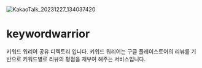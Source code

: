 ![KakaoTalk_20231227_134037420](https://github.com/onebeans49/keywordwarrior/assets/136784242/a9efbd06-f057-4c68-bebc-c8ec94af6a3d)


# keywordwarrior
키워드 워리어 공유 디렉토리 입니다.
키워드 워리어는 구글 플레이스토어의 리뷰를 기반으로 키워드별로 리뷰의 평점을 재부여 해주는 서비스입니다.
